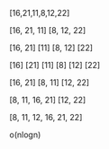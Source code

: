 [16,21,11,8,12,22]

[16, 21, 11] [8, 12, 22]

[16, 21] [11] [8, 12] [22]

[16] [21] [11] [8] [12] [22]

[16, 21] [8, 11] [12, 22]

[8, 11, 16, 21] [12, 22]

[8, 11, 12, 16, 21, 22]

o(nlogn)
